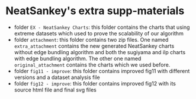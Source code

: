 # NeatSankey's extra supp-materials

- folder `EX - NeatSankey Charts`: this folder contains the charts that using extreme datasets which used to prove the scalability of our algorithm
- folder `attachment`: this folder contains two zip files. One named `extra_attachment` contains the new generated NeatSankey charts without edge bundling algorithm and both the sugiyama and ilp charts with edge bundling algorithm. The other one named `original_attachment` contains the charts which we used before.
- folder `fig11 - improve`: this folder contains improved fig11 with different versions and a dataset analysis file
- folder `fig12 - improve`: this folder contains improved fig12 with its source html file and final svg files